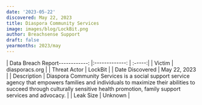 ```yaml
---
date: '2023-05-22'
discovered: May 22, 2023
title: Diaspora Community Services
image: images/blog/LockBit.png
author: Breachsense Support
draft: false
yearmonths: 2023/may
---
```


| Data Breach Report------------:     |:-------------:    | :-----:|
| Victim      | diasporacs.org      | 
| Threat Actor      | LockBit      | 
| Date Discovered      | May 22, 2023      | 
| Description      | Diaspora Community Services is a social support service agency that empowers families and individuals to maximize their abilities to succeed through culturally sensitive health promotion, family support services and advocacy.      | 
| Leak Size      | Unknown      | 

